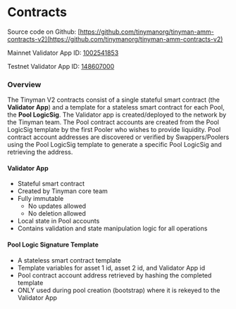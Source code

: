 # Contracts

Source code on Github: [https://github.com/tinymanorg/tinyman-amm-contracts-v2](https://github.com/tinymanorg/tinyman-amm-contracts-v2)

Mainnet Validator App ID: [1002541853](https://explorer.perawallet.app/application/1002541853/)

Testnet Validator App ID: [148607000](https://testnet.explorer.perawallet.app/application/148607000/)

### Overview

The Tinyman V2 contracts consist of a single stateful smart contract (the **Validator App**) and a template for a stateless smart contract for each Pool, the **Pool LogicSig**. The Validator app is created/deployed to the network by the Tinyman team. The Pool contract accounts are created from the Pool LogicSig template by the first Pooler who wishes to provide liquidity. Pool contract account addresses are discovered or verified by Swappers/Poolers using the Pool LogicSig template to generate a specific Pool LogicSig and retrieving the address.

#### Validator App <a href="#docs-internal-guid-b18fd459-7fff-aa47-087b-2bcfdededbc5" id="docs-internal-guid-b18fd459-7fff-aa47-087b-2bcfdededbc5"></a>

* Stateful smart contract
* Created by Tinyman core team
* Fully immutable
  * No updates allowed
  * No deletion allowed
* Local state in Pool  accounts&#x20;
* Contains validation and state manipulation logic for all operations

#### Pool Logic Signature Template

* A stateless smart contract template
* Template variables for asset 1 id, asset 2 id, and Validator App id
* Pool contract account address retrieved by hashing the completed template
* ONLY used during pool creation (bootstrap) where it is rekeyed to the Validator App









